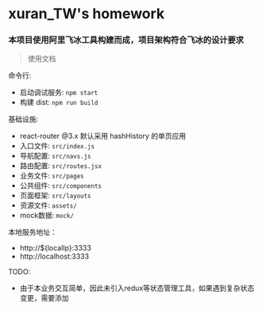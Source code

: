 # xuran_TW's homework

### 本项目使用阿里飞冰工具构建而成，项目架构符合飞冰的设计要求

> 使用文档

命令行:

* 启动调试服务: `npm start`
* 构建 dist: `npm run build`

基础设施:

* react-router @3.x 默认采用 hashHistory 的单页应用
* 入口文件: `src/index.js`
* 导航配置: `src/navs.js`
* 路由配置: `src/routes.jsx`
* 业务文件: `src/pages`
* 公共组件: `src/components`
* 页面框架: `src/layouts`
* 资源文件: `assets/`
* mock数据: `mock/`

本地服务地址：

* http://${localIp}:3333
* http://localhost:3333

TODO:
* 由于本业务交互简单，因此未引入redux等状态管理工具，如果遇到复杂状态变更，需要添加